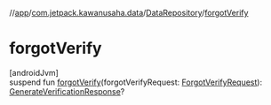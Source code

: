 //[app](../../../index.md)/[com.jetpack.kawanusaha.data](../index.md)/[DataRepository](index.md)/[forgotVerify](forgot-verify.md)

# forgotVerify

[androidJvm]\
suspend fun [forgotVerify](forgot-verify.md)(forgotVerifyRequest: [ForgotVerifyRequest](../-forgot-verify-request/index.md)): [GenerateVerificationResponse](../-generate-verification-response/index.md)?
